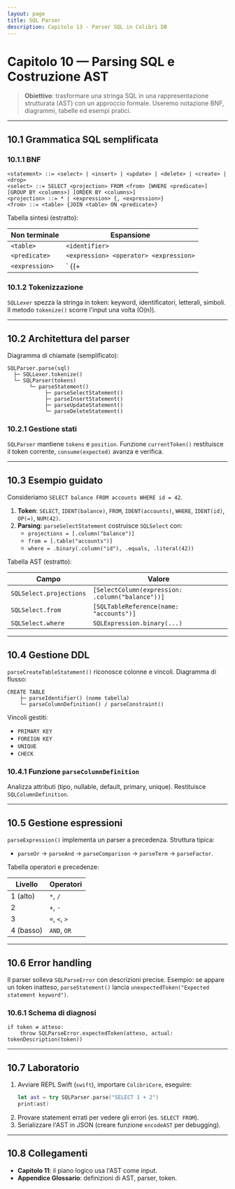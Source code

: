 ```yaml
---
layout: page
title: SQL Parser
description: Capitolo 13 - Parser SQL in Colibrì DB
---
```


# Capitolo 10 — Parsing SQL e Costruzione AST

> **Obiettivo**: trasformare una stringa SQL in una rappresentazione strutturata (AST) con un approccio formale. Useremo notazione BNF, diagrammi, tabelle ed esempi pratici.

---

## 10.1 Grammatica SQL semplificata

### 10.1.1 BNF
```
<statement> ::= <select> | <insert> | <update> | <delete> | <create> | <drop>
<select> ::= SELECT <projection> FROM <from> [WHERE <predicate>] [GROUP BY <columns>] [ORDER BY <columns>]
<projection> ::= * | <expression> {, <expression>}
<from> ::= <table> {JOIN <table> ON <predicate>}
```

Tabella sintesi (estratto):

| Non terminale | Espansione |
|---------------|------------|
| `<table>` | `<identifier>` |
| `<predicate>` | `<expression> <operator> <expression>` |
| `<expression>` | `<term> {(+|-) <term>}` |

### 10.1.2 Tokenizzazione
`SQLLexer` spezza la stringa in token: keyword, identificatori, letterali, simboli. Il metodo `tokenize()` scorre l'input una volta (O(n)).

---

## 10.2 Architettura del parser

Diagramma di chiamate (semplificato):
```
SQLParser.parse(sql)
  ├─ SQLLexer.tokenize()
  └─ SQLParser(tokens)
       └─ parseStatement()
            ├─ parseSelectStatement()
            ├─ parseInsertStatement()
            ├─ parseUpdateStatement()
            └─ parseDeleteStatement()
```

### 10.2.1 Gestione stati
`SQLParser` mantiene `tokens` e `position`. Funzione `currentToken()` restituisce il token corrente, `consume(expected)` avanza e verifica.

---

## 10.3 Esempio guidato

Consideriamo `SELECT balance FROM accounts WHERE id = 42`.

1. **Token**: `SELECT`, `IDENT(balance)`, `FROM`, `IDENT(accounts)`, `WHERE`, `IDENT(id)`, `OP(=)`, `NUM(42)`.
2. **Parsing**: `parseSelectStatement` costruisce `SQLSelect` con:
   - `projections = [.column("balance")]`
   - `from = [.table("accounts")]`
   - `where = .binary(.column("id"), .equals, .literal(42))`

Tabella AST (estratto):

| Campo | Valore |
|-------|--------|
| `SQLSelect.projections` | `[SelectColumn(expression: .column("balance"))]` |
| `SQLSelect.from` | `[SQLTableReference(name: "accounts")]` |
| `SQLSelect.where` | `SQLExpression.binary(...)` |

---

## 10.4 Gestione DDL
`parseCreateTableStatement()` riconosce colonne e vincoli. Diagramma di flusso:
```
CREATE TABLE
    ├─ parseIdentifier() (nome tabella)
    └─ parseColumnDefinition() / parseConstraint()
```

Vincoli gestiti:
- `PRIMARY KEY`
- `FOREIGN KEY`
- `UNIQUE`
- `CHECK`

### 10.4.1 Funzione `parseColumnDefinition`
Analizza attributi (tipo, nullable, default, primary, unique). Restituisce `SQLColumnDefinition`.

---

## 10.5 Gestione espressioni

`parseExpression()` implementa un parser a precedenza. Struttura tipica:
- `parseOr` → `parseAnd` → `parseComparison` → `parseTerm` → `parseFactor`.

Tabella operatori e precedenze:

| Livello | Operatori |
|---------|-----------|
| 1 (alto) | `*`, `/` |
| 2 | `+`, `-` |
| 3 | `=`, `<`, `>` |
| 4 (basso) | `AND`, `OR` |

---

## 10.6 Error handling

Il parser solleva `SQLParseError` con descrizioni precise. Esempio: se appare un token inatteso, `parseStatement()` lancia `unexpectedToken("Expected statement keyword")`.

### 10.6.1 Schema di diagnosi
```
if token ≠ atteso:
    throw SQLParseError.expectedToken(atteso, actual: tokenDescription(token))
```

---

## 10.7 Laboratorio

1. Avviare REPL Swift (`swift`), importare `ColibriCore`, eseguire:
   ```swift
   let ast = try SQLParser.parse("SELECT 1 + 2")
   print(ast)
   ```
2. Provare statement errati per vedere gli errori (es. `SELECT FROM`).
3. Serializzare l'AST in JSON (creare funzione `encodeAST` per debugging).

---

## 10.8 Collegamenti
- **Capitolo 11**: il piano logico usa l'AST come input.
- **Appendice Glossario**: definizioni di AST, parser, token.

